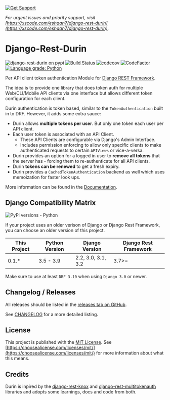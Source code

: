 [![Get Support](https://xscode.com/assets/promo-banner.svg)](https://xscode.com/eshaan7/django-rest-durin)

_For urgent issues and priority support, visit [https://xscode.com/eshaan7/django-rest-durin](https://xscode.com/eshaan7/django-rest-durin)._

# Django-Rest-Durin

[![django-rest-durin on pypi](https://img.shields.io/pypi/v/django-rest-durin)](https://pypi.org/project/django-rest-durin/)
[![Build Status](https://github.com/Eshaan7/django-rest-durin/workflows/Linter%20&%20Tests/badge.svg)](https://github.com/Eshaan7/django-rest-durin/actions?query=workflow%3A%22Linter+%26+Tests%22)
[![codecov](https://codecov.io/gh/Eshaan7/django-rest-durin/branch/main/graph/badge.svg?token=S9KEI0PU05)](https://codecov.io/gh/Eshaan7/django-rest-durin/)
[![CodeFactor](https://www.codefactor.io/repository/github/eshaan7/django-rest-durin/badge)](https://www.codefactor.io/repository/github/eshaan7/django-rest-durin)
<a href="https://lgtm.com/projects/g/Eshaan7/django-rest-durin/context:python">
  <img alt="Language grade: Python" src="https://img.shields.io/lgtm/grade/python/g/Eshaan7/django-rest-durin.svg?logo=lgtm&logoWidth=18"/>
</a>

Per API client token authentication Module for [Django REST Framework](http://www.django-rest-framework.org/).

The idea is to provide one library that does token auth for multiple Web/CLI/Mobile API clients via one interface but allows different token configuration for each client.

Durin authentication is token based, similar to the `TokenAuthentication`
built in to DRF. However, it adds some extra sauce:

- Durin allows **multiple tokens per user**. But only one token each user per API client.
- Each user token is associated with an API Client. 
   - These API Clients are configurable via Django's Admin Interface. 
   - Includes permission enforcing to allow only specific clients to make authenticated requests to certain `APIViews` or vice-a-versa.
- Durin provides an option for a logged in user to **remove all tokens** that the server has - forcing them to re-authenticate for all API clients.
- Durin **tokens can be renewed** to get a fresh expiry.
- Durin provides a `CachedTokenAuthentication` backend as well which uses memoization for faster look ups.

More information can be found in the [Documentation](https://django-rest-durin.readthedocs.io/en/latest/installation.html).

## Django Compatibility Matrix

![PyPi versions - Python](https://img.shields.io/pypi/pyversions/django-rest-durin)

If your project uses an older verison of Django or Django Rest Framework, you can choose an older version of this project.

| This Project | Python Version | Django Version     | Django Rest Framework |
|--------------|----------------|--------------------|-----------------------|
| 0.1.*        | 3.5 - 3.9      | 2.2, 3.0, 3.1, 3.2 | 3.7>=                 |

Make sure to use at least `DRF 3.10` when using `Django 3.0` or newer.

## Changelog / Releases

All releases should be listed in the [releases tab on GitHub](https://github.com/Eshaan7/django-rest-durin/releases).

See [CHANGELOG](https://django-rest-durin.readthedocs.io/en/latest/changelog.html) for a more detailed listing.

## License

This project is published with the [MIT License](LICENSE). See [https://choosealicense.com/licenses/mit/](https://choosealicense.com/licenses/mit/) for more information about what this means.

## Credits

Durin is inpired by the [django-rest-knox](https://github.com/James1345/django-rest-knox) and [django-rest-multitokenauth](https://github.com/anexia-it/django-rest-multitokenauth) libraries and adopts some learnings, docs and code from both.
